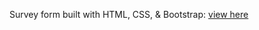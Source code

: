Survey form built with HTML, CSS, & Bootstrap:
[view here](https://chasemcolvin.github.io/survey-form/)